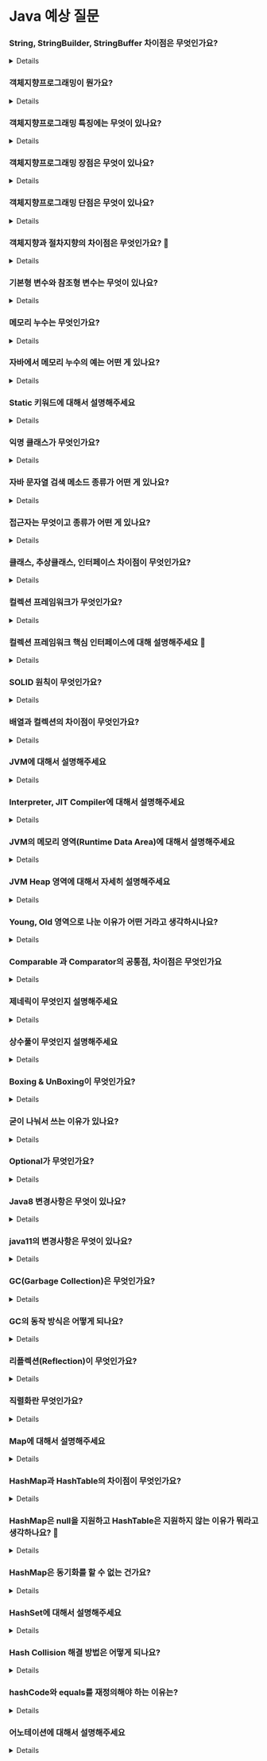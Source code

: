 # Java 예상 질문

### String, StringBuilder, StringBuffer 차이점은 무엇인가요?

<details>

String과 그 외 StringBuffer, StringBuilder는 Immutable한 속성을 가지고 있냐 없냐에 대해서 차이점을 가지고 있습니다.
String은 값을 변경하기 위해서는 기존 주소에서 값만 변경되는 것이 아닌 새로운 주소 값이 할당되게 되고 StringBuffer나 StringBuilde는 내부적으로 값을 변경하는 메소드를 이용해서 기존 주소에서도 값을 변경할 수 있습니다.
StringBuilder와 StrinBuffer의 차이점은 동기화 유무입니다. StringBuilder는 동기화를 지원하지 않는 반면 StringBuffer는 동기화를 지원합니다.
그렇기에 StringBuffer는 멀티스레드 환경에서 안전하며 StringBuilfer는 그렇지 않습니다. 하지만 StringBuffer는 동기화로 인한 락을 걸고 해제하는 연산으로 인해 오버헤드가 발생하기에 Builder보다 성능을 떨어질 수 있습니다.
String 또한 Immutable한 속성을 가지고 있기 때문에 멀티스레드 환경에서 안전하다고 볼 수 있습니다.

</details>

### 객체지향프로그래밍이 뭔가요?

<details>

객체지향프로그래밍은 현실세계에 있는 사람이나/물체들을 추상화하여 객체로 만들어, 만들어진 객체들의 유기적인 상호작용으로 프로그램을 만들어가는 프로그래밍 방법입니다.

</details>

### 객체지향프로그래밍 특징에는 무엇이 있나요?

<details>

객체지향프로그래밍에는 상속, 추상화, 다형성, 캡슐화의 총 네 가지 특징이 있습니다.
상속은 이전에 만들어놓은 속성이나 행위들을 또 구현하지 않고 상속받아서 똑같은 기능을 또 구현할 필요 없이 사용을 하는 것을 말합니다.
추상화는 다양한 형태를 가질 수 있는 형체의 공통적인 부분을 떼어내 하나로 묶어서 정의하는 것을 말합니다.
다형성은 추상화가 되어 있는 형체를 그때그때 상황에 맞는 형태로 만들어내서 사용하는 것을 말합니다.
캡슐화는 서로 관련이 있는 상태와 행위를 하나의 클래스에 묶어서 관리하고 은폐하는 것을 말합니다.

</details>

### 객체지향프로그래밍 장점은 무엇이 있나요?

<details>

첫 번째로 코드 재사용성이 좋습니다. 상속과 같은 특징으로 인해서 불필요한 코드 작성을 줄일 수 있기 때문입니다.
두 번째로 유지 보수가 좋습니다. 각각의 클래스는 캡슐화가 되어 있기 때문에 각 클래스의 주변에 미치는 영향을 최소화할 수 있고 즉, 관련된 로직은 외부에서 찾을 필요 없이 해당 클래스에서 확인할 수 있으며 느슨한 결합을 얻어낼 수 있습니다. 그리고 추상화나 다형성으로 인해서 좀 더 명확하고 가독성 있는 표현이 가능합니다.
세 번째로 모델링 하기가 쉽습니다. 현실 세계에 있는 사물이나 사람을 대상으로 상태와 행위를 뽑아내서 객체를 프로그래밍을 구성하기 때문에 이해하기 쉽습니다. 예를 들어 사람을 만든다고 가정한다면 눈, 코, 입, 팔, 다리는 상태 팔을 휘젓다, 걷다 등이 행위가 되기에 보기에도 명확하고 접근하기 쉽다.

</details>

### 객체지향프로그래밍 단점은 무엇이 있나요?

<details>

첫 번째로 설계하는 단계에서 비용이 많이 든다. 프로그래밍을 하기 위해서는 클래스를 만들고 클래스 간의 관계도 생각해야 되기 때문에 설계하는 데 있어서 시간이 많이 든다.
두 번째로 절차지향 같은 프로그래밍 기법에 비해 시간이 오래 걸립니다. 이유는 모든 것은 클래스로 이루어져 있고 캡슐화라는 특징으로 인해 모든 것은 메소드를 통해 전달이 되기도 하기 때문에 좀 더 명령어를 해석하는 데에 있어서 더 큰 시간을 소요하기 때문입니다.

</details>

### 객체지향과 절차지향의 차이점은 무엇인가요? 🤔

<details>

절차지향은 순차적인 처리를 중요시하며 프로그램 전체가 유기적으로 연결되어 프로그래밍하는 기법을 말합니다. 예를 들어 공장과 같은 프로세스와 같다고 생각합니다.
객체지향은 현실 세계를 모델링하여 각각의 부품들을 조립하듯이 프로그램을 만들어나가는 프로그래밍 기법입니다.

</details>

### 기본형 변수와 참조형 변수는 무엇이 있나요?

<details>

기본형 변수는 총 8가지로 boolean, byte, short, char, int, long, float, double이 존재합니다.
참조형 변수는 기본형 변수를 제외한 타입들 배열이나, 객체와 같은 변수들을 말합니다.

</details>

### 메모리 누수는 무엇인가요?

<details>

프로그램에서 사용하다가 현재 사용하고 있지 않은 메모리를 점유하고 있는 것을 말합니다. 즉 자바에서는 더이상 사용되고 있지 않는 객체들을 가비지컬렉션이 회수해가지 않는 것을 말합니다.
회수해가지 않게 된다면 old 영역이 계속 쌓이게 되고 major gc가 빈번히 일어나 프로그램 응답속도가 느려지고 결국 OutofMemory를 발생시키며 비정상 종료가 되게 됩니다.

</details>

### 자바에서 메모리 누수의 예는 어떤 게 있나요?

<details>

map이나 set 자료형이 커스텀 객체를 담을 때 equals, hashcode를 재정의하지 않는다면 계속해서 같은 값이 쌓이는 현상이면서 메모리 누수가 발생합니다.
그리고 int를 사용해도 되는 게 굳이 Integer와 같은 래퍼 클래스를 생성해서 사용하는 경우들이 있습니다.

</details>

### Static 키워드에 대해서 설명해주세요

<details>

애플리케이션을 실행할 때 한 번만 메모리를 할당하여 값을 저장하는 것을 말하고 같은 메모리 공간을 가지고 있기 때문에 공유할 때 사용됩니다.
공유할 때 사용하기 때문에 웬만하면 immutable한 변수로 사용하는 것이 좋고 그렇지 않다면 동기화 문제를 해결해서 사용해야 합니다.

</details>

### 익명 클래스가 무엇인가요?

<details>

말 그대로 클래스에 이름이 없는 것을 익명 클래스라고 합니다. 익명 클래스는 어떤 인터페이스를 사용할 때 자주 사용되지 않는 일회용으로 사용한다면 재사용할 필요가 없기 때문에 필요로 할 때 익명 클래스로 구현해서 사용합니다.

</details>

### 자바 문자열 검색 메소드 종류가 어떤 게 있나요?

<details>

해당 문자열의 인덱스를 구하고 싶을 땐 indexOf, 문자열을 포함하고 있는지 알기 위해서는 contains 그리고 정규식으로 문자열을 검색하기 위해서는 matches를 이용합니다.

</details>

### 접근자는 무엇이고 종류가 어떤 게 있나요?

<details>

접근자는 클래스나 멤버 변수, 메소드에 어디까지 접근을 허용할 것인지 허용 범위를 결정하기 위해서 사용합니다.
종류는 허용 범위가 넓은 순으로 public, protected, default, private이 있습니다.
public은 접근 제한이 없는 것을 말하고 protected는 같은 패키지 내에 있거나 다른 패키지에 자식 클래스까지 허용하며 default는 같은 패키지 내에서만 private은 클래스 내에서만 접근을 허용합니다.

</details>

### 클래스, 추상클래스, 인터페이스 차이점이 무엇인가요?

<details>

클래스는 완성된 설계도라고 한다면 추상클래스와 인터페이스는 미완성 된 설계도입니다.
클래스는 인스턴스로 생성이 가능하고 추상 클래스와 인터페이스를 인스턴스로 생성이 불가능합니다.
클래스와 추상클래스는 단일 상속만 가능하지만 인터페이스는 다중 상속이 가능합니다.
클래스는 멤버 변수와 기본 메소드로만 이루어져 있고 추상 클래스는 추상 메소드, 그리고 공통 기능을 하는 기본 메소드로 이루어져 있습니다.
인터페이스와 같은 경우는 자바8 이전에는 추상 메소드로만 이루어져 있었지만 java8에서는 함수를 구현할 수 있는 default method 그리고 java9는 private, static 메소드도 추가할 수 있게 변경되었습니다.

</details>

### 컬렉션 프레임워크가 무엇인가요?

<details>

다수의 데이터를 효율적으로 다루기 위한 표준화된 방법을 제공하는 클래스들의 집합입니다. 즉, 자료구조들의 집합입니다.

</details>

### 컬렉션 프레임워크 핵심 인터페이스에 대해 설명해주세요 🤔

<details>

List, Set, Queue 인터페이스가 있습니다.
List는 연속적인 메모리 공간을 가진다는 데이터들의 집합이고 중복이 가능합니다. 반면 Set은 불규칙한 메모리 공간을 가지고 있으면 중복이 불가능합니다.

</details>

### SOLID 원칙이 무엇인가요?

<details>

객체지향적으로 프로그래밍하기 위해서 지켜야 할 5가지 원칙을 말합니다.
약자 순서대로 단일 책임 원칙, 개방 폐쇄 원칙, 리스코프 치환 원칙, 인터페이스 분리 원칙, 의존 역전의 원칙이 있습니다.
단일 책임 원칙은 각 클래스는 하나의 책임만을 가지고 있어야 한다는 말입니다. 즉 한 가지 일을 해야만하지 이것저것 다른 일도 겸해서 해서는 안 된다는 말입니다.
개방 폐쇄 원칙은 기존 소스 코드는 변경하지 않고 기능을 수정하거나 추가할 수 있도록 설계해야 한다는 것입니다. 보통 자주 사용되는 문법은 인터페이스입니다.
리스코프 치환 원칙은 자식 클래스는 부모 클래스가 할 수 있는 행위를 수행할 수 있어야 한다는 것입니다. 예로 도형이라는 클래스가 있을 때 둘레가 있고 넓이를 가지고 있고 각을 가지고 있다고 했을 때 사각형을 구현한다면 이 세 가지가 모두 충족되지만 원이라는 도형을 넣게 되면 도형이기는 하지만 원은 각을 가지고 있기 때문에 원칙을 위배한다고 할 수 있습니다.
인터페이스 분리 원칙입니다. 인터페이스를 구현하는 클래스가 있을 때 해당 클래스가 사용하지 않는 기능을 가지고 있는 인터페이스를 구현하는 것보다 이러한 인터페이스를 분리를 해서 구현이 필요한 내용만 구현을 할 수 있도록 하는 것을 말합니다.
의존 역전의 원칙은 변화하기 쉬운 것을 의존하는 것이 아니라 변하기 어려운 것을 의존하라는 말입니다. 즉 구현 클래스는 변경 가능성이 크기 때문에 구현 클래스보다는 추상 클래스나 인터페이스와 관계를 맺는 것이 더 유연한 구조를 만들 수 있다는 것입니다.

</details>

### 배열과 컬렉션의 차이점이 무엇인가요?

<details>

이 둘의 차이점은 데이터를 저장하는 공간이 정적이냐 동적이냐의 차이점입니다. 배열은 초기에 공간을 정확히 초기화시켜줘야 하는 반면 컬렉션은 그때그때 값을 추가하거나 삭제할 때 공간이 가변적으로 줄어들었다 늘어났다 합니다. 그다음으로 담을 수 있는 타입 배열은 같아야 하지만 컬렉션은 여러 가지의 타입을 담을 수 있습니다.

</details>

### JVM에 대해서 설명해주세요

<details>

JVM은 자바와 운영체제 사이에서 중재자 역할을 하는 프로그램으로 운영체제에 종속되지 않고 자바를 실행할 수 있고 메모리를 관리하는 역할을 합니다.
Class Loader, Runtime Data Area, Execution Engine으로 구성되어 있고 Execution Engine은 Interpreter, JIT compiler, Garbage Collector로 나눠져 있습니다.
Class Loader는 바이트 코드의 클래스 파일들을 로드하고 링크를 통해 배치하는 작업을 수행하는 모듈입니다.
Runtime Data Area는 애플리케이션을 실행하기 위해서 필요한 데이터들이 저장되어 있는 공간입니다.
Excution Engine은 클래스 로더를 통해 JVM 내의 Runtime Data Area에 배치된 바이트 코뜰을 명령어 단위로 읽어 실행합니다.

</details>

### Interpreter, JIT Compiler에 대해서 설명해주세요

<details>

인터프리터는 행 한줄 한줄을 그때그때 해석하여 기계어로 번역 후 실행하는 것을 말하고 JIT 적당한 시점에 바이트 코드와 같은 중간 언어들을 기계어로 번역해 인터프리터처럼 한 행을 읽어 매번 해석해서 쓰는 것이 아니라 기계어 코드를 바로 실행하는 것을 말합니다.
인터프리터는 실행 속도는 느리지만, 코드 변경 시에 즉시 실행이 가능하다는 장점이 있고 JIT는 기계어로 되어 있어 그때그때 해석할 필요가 없어 실행 속도는 빠르지만, 최초 변환 과정에서 시간이 더 걸리게 됩니다.

</details>

### JVM의 메모리 영역(Runtime Data Area)에 대해서 설명해주세요

<details>

JVM 메모리 영역에는 메소드, 스택, 힙, PC Register, Native Method Stack 영역으로 구성되어 있습니다.
메소드 영역은 메소드나 멤버 변수, 접근 제어자와 같은 클래스 정보들을 담는 공간입니다.
스택 영역은 함수와 호출과 동시에 생기는 영역으로 지역 변수나 파라미터 정보들을 담는 공간입니다.
힙 영역은 사용자가 동적으로 생성한 객체들이나 배열을 저장하는 공간입니다.
PC Register는 Thread가 생성될 때마다 생성이 되는 공간으로 현재 스레드의 실행되는 부분의 주소와 명령을 저장하는 공간입니다.
Native Method Stack은 자바 외의 언어들로 작성된 코드를 저장하는 공간입니다.
이때 Method, Heap 영역은 모든 스레드가 공유하는 반면 Stack, PC Register, Native Method Stack은 영역은 스레드 마다 생성이 되면 공유하지 않습니다.

</details>

### JVM Heap 영역에 대해서 자세히 설명해주세요

<details>

힙 영역은 사용자가 동적으로 생성한 객체들이나 배열을 저장하는 공간이고 GC에 의해 관리되는 공간입니다.
영역은 Eden, Survivor1, 2로 young 영역과 old, permanent로 old 영역으로 나눠져 있습니다. 이 영역들은 Eden 영역부터 차례대로 메모리 공간을 차지하게 되며 가득 찼을 경우 gc가 발생하게 되고 사용되지 않는 영역은 반환하고 사용하는 영역들은 그다음 survivor1으로 넘어가게 됩니다. 이러한 행위가 반복이되고 survivor1도 가득차게 되면 survivor2로 이동되는 형태로 진행되게 됩니다. 앞에 있는 영역일수록 공간이 적고 gc가 자주 발생하게 됩니다. 자주 발생하게 설계한 이유는 생성된 지 얼마 안 된 객체일수록 더 빨리 사용되지 않을 가능성이 높다는 결과가 있기 때문입니다.

</details>

### Young, Old 영역으로 나눈 이유가 어떤 거라고 생각하시나요?

<details>

gc를 하게 되면 stop the world라고 애플리케이션의 스레드를 잠깐 모두 중단시키기 때문에 자주 하거나 모든 객체들을 검사하기는 부담이 될 수밖에 없습니다.
그렇기 때문에 좀 더 효율적으로 gc를 하기 위함입니다.

</details>

### Comparable 과 Comparator의 공통점, 차이점은 무엇인가요

<details>

공통점은 둘 다 인터페이스이며 객체의 정렬 조건을 설정할 때 사용되게 됩니다.
차이점은 Comparable은 클래스 레벨로 클래스의 기본 정렬 조건을 결정하게 되며 런타임 시에 정렬 조건을 변경할 수 없습니다. 반면 Comparator은 익명 클래스로 구현하여 그때그때 객체 정렬 조건을 런타임 시점에 변경할 수 있습니다.

</details>

### 제네릭이 무엇인지 설명해주세요

<details>

제네릭은 컴파일 시점에 타입을 결정하는데 사용되는 것을 말합니다. 예로 컬렉션 클래스 자료형을 결정할 때 사용됩니다.
제네릭을 사용하게 되면 강력한 타입 체크가 가능하기 때문에 내가 짠 비즈니스 로직에 의도치 않은 타입이 들어오는 상황을 사전에 방지할 수 있습니다.
그리고 불필요한 캐스팅이 발생하지 않습니다. 만약 제네릭을 하지 않았다면 Object로 저장이 되기 때문에 꺼내어서 원하는 처리를 하기 위해서는 타입 변환을 해야 하기 때문에 오버헤드가 발생하게 됩니다.

</details>

### 상수풀이 무엇인지 설명해주세요

<details>

JVM 메모리 영역 중에 Method나 Heap 영역에 존재하는 공간입니다. 이 공간은 String이나 Integer와 같은 타입들의 리터럴 값을 저장하고 가져오기 위해서 사용됩니다. 이렇게 재사용하는 이유는 String, Integer와 같은 타입은 자주 사용되는 타입으로 그때마다 Heap 영역에 저장하게 되면 메모리 낭비가 심해지기 때문에 이를 방지하기 위해서 상수풀을 이용해 메모리를 절약합니다.

</details>

### Boxing & UnBoxing이 무엇인가요?

<details>

박싱은 int, bool 같은 primitive type을 Wrapper 클래스인 Integer와 Boolean으로 만드는 과정을 말하고 언박싱은 그 반대로 Wrapper 클래스를 기본형 타입으로 변경하는 것을 말합니다.

</details>

### 굳이 나눠서 쓰는 이유가 있나요?

<details>

Wrapper 클래스를 쓰게 되면 내부적으로 지원하는 함수들을 사용할 수 있고 제네릭을 쓰기 위해서는 기본형이 아닌 래퍼 클래스만을 지원하기 때문입니다. 그리고 DAO와 같은 객체를 사용할 때 Null을 허용해야 하는 상황이 존재할 수 있기 때문에 래퍼 클래스를 사용합니다.
그 외 연산만을 해야 하는 상황이라면 기본형 타입으로 사용하는 것이 좋습니다.

</details>

### Optional가 무엇인가요?

<details>

개발 도중에 만나는 NullPointException에 유연하게 대처하기 위해서 Null을 다루기 위한 방법들을 제공하는 것이 Optional입니다.

</details>

### Java8 변경사항은 무엇이 있나요?

<details>

람다 표현식, Stream API, java.time, Optional, 함수형 인터페이스가 도입되었습니다.
람다 표현식은 익명 클래스의 한 개의 메소드를 표현한 것이고 이러한 람다를 이용해서 함수형 프로그래밍이 가능하게 되었습니다.
Stream API를 이용해서 서로 다른 자료구조들을 추상화하여 동일 방식으로 다룰 수 있게 되었고 java.time 라이브러리를 통해서 좀 더 다양한 메소드와 달이 0부터 시작한다던가 윤년을 고려하지 않거나 mutable한 속성을 가진다는 문제점을 해소하였습니다.
옵셔널을 이용해서 null을 안전하게 다룰 수 있도록 지원합니다.
함수형 인터페이스는 하나의 기능을 제공하는 하나의 추상 메소드만을 정의하는 인터페이스입니다.

</details>

### java11의 변경사항은 무엇이 있나요?

<details>

String 클래스, 컬렉션 인터페이스, Predicate 인터페이스에 새로운 메소드가 추가되었고, 람다에서 로컬 변수 var가 사용이 가능해졌고 자바 파일 실행 시 javac를 통해 컴파일을 하지 않고도 자바를 실행할 수 있게 되었습니다.
String 클래스에는 trim과 같은 strip과 stripLeading, stripTailing, isBlank, repeat 함수가 추가되었습니다.
컬렉션 인터페이스에는 toArray와 같이 원하는 타입으로 변경할 수 있는 메소드가 추가되었습니다.
predicate 인터페이스에는 not()이라는 부정을 나타내는 메소드가 추가되었습니다.

</details>

### GC(Garbage Collection)은 무엇인가요?

<details>

애플리케이션을 구동하면서 사용하지 않는 메모리 영역을 해제하는 역할을 하는 것이 GC입니다.

</details>

### GC의 동작 방식은 어떻게 되나요?

<details>

Stop the World를 하게 되는데 JVM이 GC 스레드를 제외 나머지 애플리케이션 스레드를 잠깐 정지시키게 됩니다.
그리고 Mark And Sweep을 하여 현재 참조하고 있는 사용되고 있는 객체들을 mark하고 이러한 mark 된 객체를 sweep 단계에서 마크가 안 된 unreachable 객체들을 모두 제거하는 방식으로 진행이 됩니다.

</details>

### 리플렉션(Reflection)이 무엇인가요?

<details>

구체적인 클래스 타입을 알지 못해도 그 클래스의 타입이나 메소드 변수들에 접근할 수 있도록 해주는 자바 API입니다.
이때 구체적인 클래스 타입을 알지 못한다는 것은 모든 클래스의 조상 클래스인 Object에 어떤 클래스든 담을 수는 있지만 어떤 클래스인지 구체적으로 알지 못한다면 즉 캐스팅을 하지 않는다면 사용 가능한 메소드는 조상 클래스의 Object 것만 사용이 가능하다.

</details>

### 직렬화란 무엇인가요?

<details>

자바에서 사용하는 객체와 같은 데이터를 외부에서 사용할 수 있도록 바이트 형태로 데이트를 변환하는 것을 말한다. 보통 파일로 보내거나 네트워크 통신을 할 때 직렬화 과정이 발생한다.

</details>

### Map에 대해서 설명해주세요

<details>

Map은 Key와 Value 쌍으로 이루어져 데이터를 담을 수 있는 자료구조입니다. 종류로는 hashMap, hashTable, linkedHashMap, TreeMap이 있습니다.

</details>

### HashMap과 HashTable의 차이점이 무엇인가요?

<details>

차이점은 동기화 유무와 key, value 값에 null 값을 허용하는지, 추가적인 보조 해시 함수를 지원하는지에 대한 차이점이 존재합니다.
HashMap은 key, value는 null 값을 허용하고 HashTable은 null 값을 허용하지 않습니다.
HashMap은 동기화를 지원하지 않고 HashTable은 동기화를 지원합니다.
HashMap은 추가적인 보조 해시 함수를 지원하기에 해시 충돌이 덜 일어나는 성능상 이점이 있지만 HashTable은 보조 해시 함수를 지원하지 않습니다.

</details>

### HashMap은 null을 지원하고 HashTable은 지원하지 않는 이유가 뭐라고 생각하나요? 🤔

<details>

값이 null로 들어오면 처리 방식이 좀 더 복잡해지기 때문에 초창기에 나온 HashTable은 지원하지 않고 후에 나온 HashMap은 지원한다고 생각합니다.

</details>

### HashMap은 동기화를 할 수 없는 건가요?

<details>

Java5에 나온 CurrentHashMap을 이용하여 동기화를 할 수 있습니다. 또는 Collections에 있는 synchronizedMap과 같은 메소드를 이용해 동기화된 컬렉션을 만들어낼 수 있습니다.

</details>

### HashSet에 대해서 설명해주세요

<details>

HashSet은 순서를 보장하지 않고 중복 데이터를 허용하지 않는 자료구조입니다. 중복 데이터를 허용하지 않기 때문에 HashCode, equals를 이용해서 중복을 검사하기 때문에 만약 커스텀 객체를 이용한다면 필시 재정의를 해주어야 합니다.
순서를 보장하기 위해서는 LinkedHashSet를 사용하면 되고 TreeSet을 이용하여 값을 기준으로 정렬된 상태로 만들 수도 있습니다.

</details>

### Hash Collision 해결 방법은 어떻게 되나요?

<details>

해시 충돌을 해결하는 방법에는 체이닝 방식과 개방 주소법 두 가지가 있습니다.
체이닝 방식을 이용하면 버킷 공간에 linkedList를 넣어서 충돌이 일어났을 때 계속 이어서 넣게 됩니다.
개방 주소법은 충돌이 일어나면 다른 버킷에 넣는 방법을 말하고 선형 탐색, 제곱 탐색, 이중 해시 방법이 있습니다.
선형 탐색은 현재 버킷의 몇 개의 공간을 건너뛰어 넣는 것을 말하고 제곱 탐색은 현재 버킷을 제곱하는 방식으로 띄어서 넣는 방식과 이중 해시는 나온 값을 한 번 더 해시 함수에 넣어서 나온 주소에 넣는 것을 말합니다.
체이닝 방법은 간단하지만, 추가적인 메모리 공간이 필요로 하고 골고루 분포되어있지 않다면 선형 탐색과 다를 바 없는 상태가 되게 됩니다.
개방 주소법은 추가적인 메모리 공간이 필요 없고 적은 데이터를 넣을 때 유리합니다. 데이터를 많이 넣는다면 해시 충돌이 일어날 가능성이 더 커지기 때문입니다.

</details>

### hashCode와 equals를 재정의해야 하는 이유는?

<details>

hashCode와 equals는 기본적으로 동일성이 비교이기 때문에 이 두 함수를 사용해야 하는 hashSet이나 hashMap과 같은 클래스를 이용하려고 할 때 문제가 생긴다.
hashCode에 input 값을 넣어 나오는 output으로 인덱싱을 하여 값을 저장하게 되는데 동일성 비교이게 되면 같은 값을 가지는 데이터가 들어와도 서로 다른 값으로 판단을 하기 때문에 동등성 비교로 변경을 해주어야 한다.
equals 또한 값을 비교하거나 contains와 같은 메소드 함수를 사용하려고 한다면 내부 로직을 보면 equals를 사용하기 때문에 정확한 비교를 하기 위해서는 동등성으로 변경을 해주어야 올바른 값을 도출해낼 수 있다.

</details>

### 어노테이션에 대해서 설명해주세요

<details>

인터페이스 기반으로 한 문법으로 주석처럼 코드에 달아 클래스나 메소드에 특별한 의미를 부여하거나 기능을 주입할 때 사용합니다.

</details>
